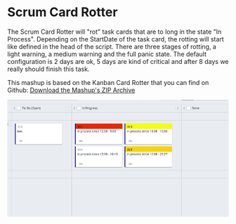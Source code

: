 Scrum Card Rotter
==================

The Scrum Card Rotter will "rot" task cards that are to long in the state "In Process". Depending on the StartDate of the
 task card, the rotting will start like defined in the head of the script. There are three stages of rotting, a light warning,
 a medium warning and the full panic state. The default configuration is 2 days are ok, 5 days are kind of critical and
 after 8 days we really should finish this task.

 This mashup is based on the Kanban Card Rotter that you can find on Github:
 [Download the Mashup's ZIP Archive](https://github.com/downloads/TargetProcess/MashupsLibrary/Kanban%20Card%20Rotter.zip)

![Scrum Card Rotter](scrumcardrotter.png)